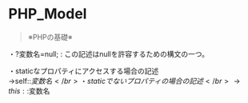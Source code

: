 # PHP_Model

>※PHPの基礎※

・?変数名=null; : この記述はnullを許容するための構文の一つ。</br>

・staticなプロパティにアクセスする場合の記述</br>
 →self::$変数名</br>
・staticでないプロパティの場合の記述</br>
 →this::$変数名</br>
 
 
